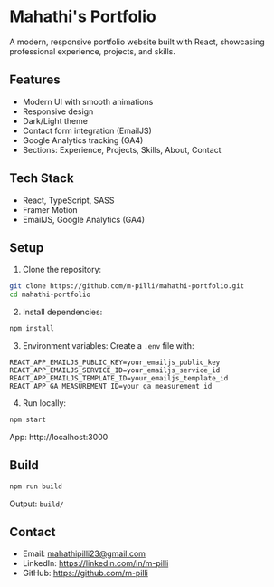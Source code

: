 # Mahathi's Portfolio

A modern, responsive portfolio website built with React, showcasing professional experience, projects, and skills.

## Features

- Modern UI with smooth animations
- Responsive design
- Dark/Light theme
- Contact form integration (EmailJS)
- Google Analytics tracking (GA4)
- Sections: Experience, Projects, Skills, About, Contact

## Tech Stack

- React, TypeScript, SASS
- Framer Motion
- EmailJS, Google Analytics (GA4)

## Setup

1. Clone the repository:
```bash
git clone https://github.com/m-pilli/mahathi-portfolio.git
cd mahathi-portfolio
```

2. Install dependencies:
```bash
npm install
```

3. Environment variables:
Create a `.env` file with:
```env
REACT_APP_EMAILJS_PUBLIC_KEY=your_emailjs_public_key
REACT_APP_EMAILJS_SERVICE_ID=your_emailjs_service_id
REACT_APP_EMAILJS_TEMPLATE_ID=your_emailjs_template_id
REACT_APP_GA_MEASUREMENT_ID=your_ga_measurement_id
```

4. Run locally:
```bash
npm start
```
App: http://localhost:3000

## Build
```bash
npm run build
```
Output: `build/`

## Contact

- Email: mahathipilli23@gmail.com
- LinkedIn: https://linkedin.com/in/m-pilli
- GitHub: https://github.com/m-pilli
